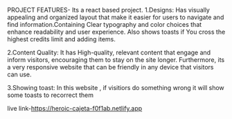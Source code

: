 PROJECT FEATURES- Its a react based project. 
1.Designs:
Has visually appealing and organized layout that make it easier for users to navigate and find information.Containing Clear typography and color choices that enhance readability and user experience. Also shows toasts if You cross the highest credits limit and adding items. 

2.Content Quality: It has High-quality, relevant content that engage and inform visitors, encouraging them to stay on the site longer. Furthermore, its a very responsive website that can be friendly in any device that visitors can use. 

3.Showing toast: In this website , if visitiors  do something wrong it will show some toasts  to recorrect them

live link-https://heroic-cajeta-f0f1ab.netlify.app
